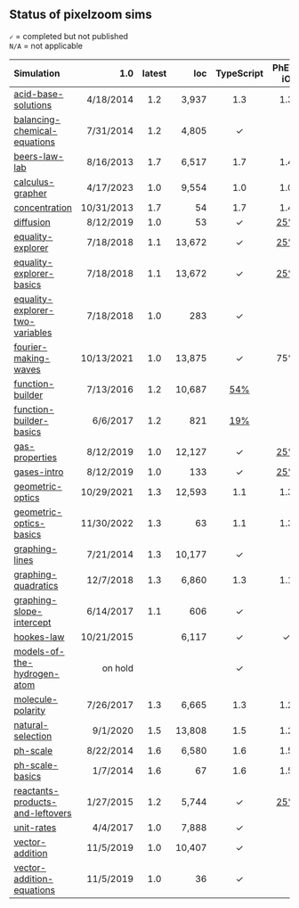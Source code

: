 ## Status of pixelzoom sims 

`✓` = completed but not published<br>
`N/A` = not applicable

| Simulation                       |        1.0 | latest |   loc | TypeScript | PhET-iO  | Alt Input  | UI Sound  | Dynamic Locale | Simulation Preferences | Color Profile |
|:---------------------------------|-----------:|:-------:|-------:|:----------:|:--------:|:-----------:|:---------:|:--------------:|:---:|:---:|
| [acid-base-solutions](https://github.com/phetsims/acid-base-solutions)              |  4/18/2014 | 1.2 |  3,937 |     1.3      |   1.3    |      1.3     |     1.3     |       1.3        | 1.3 | 1.3 |
| [balancing-chemical-equations](https://github.com/phetsims/balancing-chemical-equations)     |  7/31/2014 | 1.2 | 4,805 |     ✓      |          |             |           |       ✓        | N/A | |
| [beers-law-lab](https://github.com/phetsims/beers-law-lab)                   |  8/16/2013 | 1.7 | 6,517 |     1.7      |   1.4     |             |           |       1.7        | 1.7 | |
| [calculus-grapher](https://github.com/phetsims/calculus-grapher)                 |  4/17/2023 | 1.0 | 9,554 |     1.0      |     1.0     |   [#125](https://github.com/phetsims/calculus-grapher/issues/125)    |           |  1.0  |  1.0 |  1.0 |
| [concentration](https://github.com/phetsims/concentration)                    | 10/31/2013 | 1.7 |    54 |     1.7      |    1.4     |             |           |       1.7        | 1.7 | |
| [diffusion](https://github.com/phetsims/diffusion)                        |  8/12/2019 | 1.0 |    53 |     ✓      |   [25%](https://github.com/phetsims/gas-properties/issues/77)    |             |           |       ✓        | ✓ | ✓ |
| [equality-explorer](https://github.com/phetsims/equality-explorer)                |  7/18/2018 | 1.1 | 13,672 |     ✓      |   [25%](https://github.com/phetsims/equality-explorer/issues/200)    |             |           |              | N/A | |
| [equality-explorer-basics](https://github.com/phetsims/equality-explorer-basics)                |  7/18/2018 | 1.1 | 13,672 |     ✓      |   [25%](https://github.com/phetsims/equality-explorer/issues/200)         |   | 1.0 |  |       |   |             |           |            | N/A | |
| [equality-explorer-two-variables](https://github.com/phetsims/equality-explorer-two-variables)  |  7/18/2018 | 1.0 | 283 |     ✓      |    |             |           |             | N/A | |
| [fourier-making-waves](https://github.com/phetsims/fourier-making-waves)             | 10/13/2021 | 1.0 | 13,875 |     ✓      |   75%    |             |           |      [80%](https://github.com/phetsims/fourier-making-waves/issues/225)       | N/A | ✓ |
| [function-builder](https://github.com/phetsims/function-builder)                 |  7/13/2016 | 1.2 | 10,687 |    [54%](https://github.com/phetsims/function-builder/issues/158)     |          |             |           |      [80%](https://github.com/phetsims/function-builder/issues/156)       | N/A | |
| [function-builder-basics](https://github.com/phetsims/function-builder-basics)          |   6/6/2017 | 1.2  |  821 |    [19%](https://github.com/phetsims/function-builder/issues/158)     |          |             |           |       ✓        | N/A | |
| [gas-properties](https://github.com/phetsims/gas-properties)                   |  8/12/2019 | 1.0 | 12,127 |     ✓      |   [25%](https://github.com/phetsims/gas-properties/issues/77)    |             |           |       ✓        | ✓ | ✓ |
| [gases-intro](https://github.com/phetsims/gases-intro)                      |  8/12/2019 | 1.0 |   133 |     ✓      |   [25%](https://github.com/phetsims/gas-properties/issues/77)    |             |           |       ✓        | ✓ | ✓ |
| [geometric-optics](https://github.com/phetsims/geometric-optics)                 | 10/29/2021 | 1.3 | 12,593 |     1.1      |    1.3     |      1.3      |     1.3     |       1.3        | 1.3 | 1.0 |
| [geometric-optics-basics](https://github.com/phetsims/geometric-optics-basics)          | 11/30/2022 | 1.3 |    63 |     1.1      |   1.3     |      1.3      |     1.3     |       1.3        | 1.2 | 1.2 |
| [graphing-lines](https://github.com/phetsims/graphing-lines)                   |  7/21/2014 | 1.3 | 10,177 |     ✓      |          |             |           |  [25%](https://github.com/phetsims/graphing-lines/issues/140)  | N/A | |
| [graphing-quadratics](https://github.com/phetsims/graphing-quadratics)              |  12/7/2018 | 1.3 | 6,860 |     1.3      |    1.1     |             |           |       1.3        | N/A | |
| [graphing-slope-intercept](https://github.com/phetsims/graphing-slope-intercept)         |  6/14/2017 | 1.1 |  606 |     ✓      |          |             |           |       ✓        | N/A | |
| [hookes-law](https://github.com/phetsims/hookes-law)                       | 10/21/2015 |  | 6,117 |     ✓      |    ✓     |             |           |      [25%](https://github.com/phetsims/hookes-law/issues/81)       | N/A | |
| [models-of-the-hydrogen-atom](https://github.com/phetsims/models-of-the-hydrogen-atom)      | on hold |   |     |     ✓      |          |             |           |                |   |   |
| [molecule-polarity](https://github.com/phetsims/molecule-polarity)                |  7/26/2017 | 1.3 | 6,665 |     1.3      |    1.2     |             |           |      1.3        | 1.3 | |
| [natural-selection](https://github.com/phetsims/natural-selection)                |   9/1/2020 | 1.5 | 13,808 |     1.5      |    1.2     |             |           |       1.5        | N/A | |
| [ph-scale](https://github.com/phetsims/ph-scale)                         |  8/22/2014 | 1.6 | 6,580 |     1.6      |    1.5     |     [75%](https://github.com/phetsims/ph-scale/issues/249#issuecomment-1319350553)     | [disabled](https://github.com/phetsims/ph-scale/issues/248#issuecomment-1319254656)  |       1.6        | 1.6 | |
| [ph-scale-basics](https://github.com/phetsims/ph-scale-basics)                   |   1/7/2014 | 1.6 |    67 |     1.6      |    1.5     |     [75%](https://github.com/phetsims/ph-scale/issues/249#issuecomment-1319350553)     | [disabled](https://github.com/phetsims/ph-scale/issues/248#issuecomment-1319254656)  |       1.6        | 1.6 | |
| [reactants-products-and-leftovers](https://github.com/phetsims/reactants-products-and-leftovers) |  1/27/2015 | 1.2 | 5,744 |     ✓      |   [25%](https://github.com/phetsims/reactants-products-and-leftovers/issues/78)    |             |           |       ✓        | N/A | |
| [unit-rates](https://github.com/phetsims/unit-rates)                       |   4/4/2017 | 1.0 | 7,888 |     ✓      |          |             |           |       [5%](https://github.com/phetsims/unit-rates/issues/222)       | N/A | |
| [vector-addition](https://github.com/phetsims/vector-addition)                  |  11/5/2019 | 1.0 | 10,407 |     ✓      |          |             |           | [0%](https://github.com/phetsims/vector-addition/issues/280) | N/A | |
| [vector-addition-equations](https://github.com/phetsims/vector-addition-equations)        |  11/5/2019 | 1.0 |   36 |     ✓      |          |             |           |       ✓        | N/A | |
